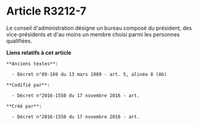 # Article R3212-7

Le conseil d'administration désigne un bureau composé du président, des vice-présidents et d'au moins un membre choisi parmi
les personnes qualifiées.

**Liens relatifs à cet article**

	**Anciens textes**:

	  - Décret n°89-169 du 13 mars 1989 - art. 5, alinéa 8 (Ab)

	**Codifié par**:

	  - Décret n°2016-1550 du 17 novembre 2016 - art.

	**Créé par**:

	  - Décret n°2016-1550 du 17 novembre 2016 - art.
